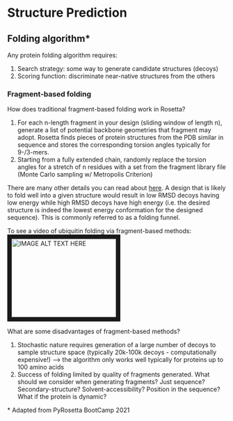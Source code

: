 # Structure Prediction
## Folding algorithm*
Any protein folding algorithm requires:

1. Search strategy: some way to generate candidate structures (decoys)
2. Scoring function: discriminate near-native structures from the others

### Fragment-based folding
How does traditional fragment-based folding work in Rosetta? 

1. For each n-length fragment in your design (sliding window of length n), generate a list of potential backbone geometries that fragment may adopt. Rosetta finds pieces of protein structures from the PDB similar in sequence and stores the corresponding torsion angles typically for 9-/3-mers.
2. Starting from a fully extended chain, randomly replace the torsion angles for a stretch of n residues with a set from the fragment library file (Monte Carlo sampling w/ Metropolis Criterion)

There are many other details you can read about [here](https://new.rosettacommons.org/docs/latest/application_documentation/structure_prediction/abinitio). A design that is likely to fold well into a given structure would result in low RMSD decoys having low energy while high RMSD decoys have high energy (i.e. the desired structure is indeed the lowest energy conformation for the designed sequence). This is commonly referred to as a folding funnel.

To see a video of ubiquitin folding via fragment-based methods: 
<a href="https://www.youtube.com/watch?v=TT4syxsh_AU&t=1s" target="_blank"><img src="http://img.youtube.com/vi/TT4syxsh_AU/0.jpg" 
alt="IMAGE ALT TEXT HERE" width="240" height="180" border="10" /></a>

What are some disadvantages of fragment-based methods? 

1. Stochastic nature requires generation of a large number of decoys to sample structure space (typically 20k-100k decoys - computationally expensive!) --> the algorithm only works well typically for proteins up to 100 amino acids
2. Success of folding limited by quality of fragments generated. What should we consider when generating fragments? Just sequence? Secondary-structure? Solvent-accessibility? Position in the sequence? What if the protein is dynamic? 

\* Adapted from PyRosetta BootCamp 2021
